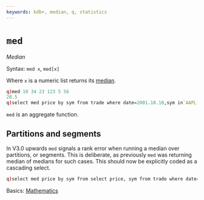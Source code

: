```yaml
---
keywords: kdb+, median, q, statistics
---
```


# `med` 




_Median_

Syntax: `med x`, `med[x]`

Where `x` is a numeric list returns its [median](https://en.wikipedia.org/wiki/Median "Wikipedia").

```q
q)med 10 34 23 123 5 56
28.5
q)select med price by sym from trade where date=2001.10.10,sym in`AAPL`LEH
```

`med` is an aggregate function.


## Partitions and segments

In V3.0 upwards `med` signals a rank error when running a median over partitions, or segments. This is deliberate, as previously `med` was returning median of medians for such cases. This should now be explicitly coded as a cascading select.

```q
q)select med price by sym from select price, sym from trade where date=2001.10.10, sym in `AAPL`LEH
```



<i class="far fa-hand-point-right"></i> 
Basics: [Mathematics](../basics/math.md)
